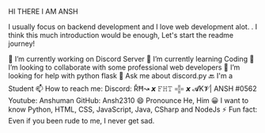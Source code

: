 HI THERE I AM ANSH 

I usually focus on backend development and I love web development alot. . I think this much introduction would be enough, Let's start the readme journey!

🔭 I’m currently working on Discord Server
🌱 I’m currently learning Coding 
👯 I’m looking to collaborate with some professional web developers
🤔 I’m looking for help with python flask
💬 Ask me about discord.py
🔙 I'm a Student
📫 How to reach me:
Discord: ŘĦ↝ 𝙭 𝙵𝙷𝚃 𒍟 𝙭  𝓐K𝓥| ANSH #0562
Youtube: Anshuman
GitHub: Ansh2310 
😄 Pronounce He, Him
😀 I want to know Python, HTML, CSS, JavaScript, Java, CSharp and NodeJs
⚡ Fun fact: Even if you been rude to me, I never get sad.


